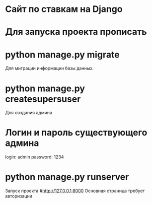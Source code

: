 # Сайт по ставкам на Django
# Для запуска проекта прописать
# python manage.py migrate
Для миграции информации базы данных.
# python manage.py createsupersuser
Для создания админа
# Логин и пароль существующего админа
login: admin
password: 1234
# python manage.py runserver
Запуск проекта
#http://127.0.0.1:8000
Основная страница требует авторизации
